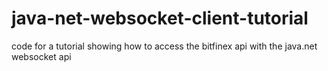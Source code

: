 # java-net-websocket-client-tutorial
code for a tutorial showing how to access the bitfinex api with the java.net websocket api
